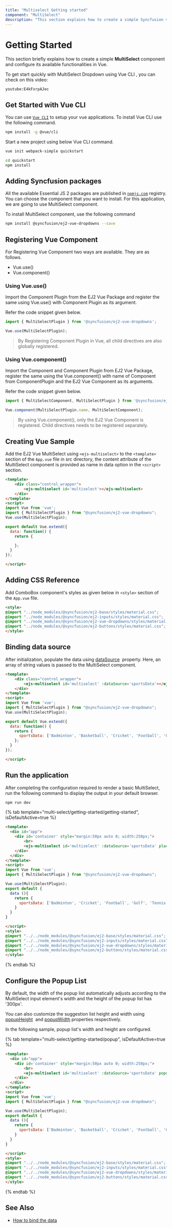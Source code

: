 ```yaml
---
title: "Multiselect Getting started"
component: "MultiSelect"
description: "This section explains how to create a simple Syncfusion vue multiselect component and configure it's functionalities in vue."
---
```


# Getting Started

This section briefly explains how to create a simple **MultiSelect** component and configure its available
functionalities in Vue.

To get start quickly with MultiSelect Dropdown using Vue CLI , you can check on this video:

`youtube:E4kFxrpAJec`

## Get Started with Vue CLI

You can use [`Vue CLI`](https://github.com/vuejs/vue-cli) to setup your vue applications.
To install Vue CLI use the following command.

```bash
npm install -g @vue/cli
```

Start a new project using below Vue CLI command.

```bash
vue init webpack-simple quickstart

cd quickstart
npm install

```

## Adding Syncfusion packages

All the available Essential JS 2 packages are published in [`npmjs.com`](https://www.npmjs.com/~syncfusionorg) registry.
You can choose the component that you want to install. For this application, we are going to use MultiSelect component.

To install MultiSelect component, use the following command

```bash
npm install @syncfusion/ej2-vue-dropdowns --save
```

## Registering Vue Component

For Registering Vue Component two ways are available. They are as follows.
* Vue.use()
* Vue.component()

### Using Vue.use()

Import the Component Plugin from the EJ2 Vue Package and register the same using Vue.use() with Component Plugin as its argument.

Refer the code snippet given below.

```typescript
import { MultiSelectPlugin } from '@syncfusion/ej2-vue-dropdowns';

Vue.use(MultiSelectPlugin);
```

> By Registering Component Plugin in Vue, all child directives are also globally registered.

### Using Vue.component()

Import the Component and Component Plugin from EJ2 Vue Package,
register the same using the Vue.component() with name of Component from ComponentPlugin
and the EJ2 Vue Component as its arguments.

Refer the code snippet given below.

```typescript
import { MultiSelectComponent, MultiSelectPlugin } from '@syncfusion/ej2-vue-dropdowns';

Vue.component(MultiSelectPlugin.name, MultiSelectComponent);
```

> By using Vue.component(), only the EJ2 Vue Component is registered. Child directives needs to be registered separately.

## Creating Vue Sample

Add the EJ2 Vue MultiSelect using `<ejs-multiselect>` to the `<template>` section of the `App.vue` file in src directory,
the content attribute of the MultiSelect component is provided as name in data option in the `<script>` section.

```html
<template>
    <div class="control_wrapper">
        <ejs-multiselect id='multiselect'></ejs-multiselect>
    </div>
</template>
<script>
import Vue from 'vue';
import { MultiSelectPlugin } from "@syncfusion/ej2-vue-dropdowns";
Vue.use(MultiSelectPlugin);

export default Vue.extend({
  data: function() {
    return {

    };
  }
});

</script>
```

## Adding CSS Reference

Add ComboBox component's styles as given below in `<style>` section of the `App.vue` file.

```html
<style>
@import "../node_modules/@syncfusion/ej2-base/styles/material.css";
@import "../node_modules/@syncfusion/ej2-inputs/styles/material.css";
@import "../node_modules/@syncfusion/ej2-vue-dropdowns/styles/material.css";
@import "../node_modules/@syncfusion/ej2-buttons/styles/material.css";
</style>
```

## Binding data source

After initialization, populate the data using [dataSource](../api/multi-select/#datasource) &nbsp;property.
Here, an array of string values is passed to the MultiSelect component.

```html
<template>
    <div class="control_wrapper">
        <ejs-multiselect id='multiselect' :dataSource='sportsData'></ejs-combobox>
    </div>
</template>
<script>
import Vue from 'vue';
import { MultiSelectPlugin } from "@syncfusion/ej2-vue-dropdowns";
Vue.use(MultiSelectPlugin);

export default Vue.extend({
  data: function() {
    return {
      sportsData: ['Badminton', 'Basketball', 'Cricket', 'Football', 'Golf', 'Gymnastics', 'Hockey', 'Rugby', 'Snooker', 'Tennis']
    };
  }
});

</script>
```

## Run the application

After completing the configuration required to render a basic  MultiSelect, run the following command
to display the output in your default browser.

```cmd
npm run dev
```

{% tab template="multi-select/getting-started/getting-started", isDefaultActive=true %}

```html
<template>
  <div id="app">
    <div id='container' style="margin:50px auto 0; width:250px;">
        <br>
        <ejs-multiselect id='multiselect' :dataSource='sportsData' placeholder="Find a game"></ejs-multiselect>
    </div>
  </div>
</template>
<script>
import Vue from 'vue';
import { MultiSelectPlugin } from "@syncfusion/ej2-vue-dropdowns";

Vue.use(MultiSelectPlugin);
export default {
  data (){
    return {
      sportsData: ['Badminton', 'Cricket', 'Football', 'Golf', 'Tennis']
    }
  }
}

</script>
<style>
@import "../../node_modules/@syncfusion/ej2-base/styles/material.css";
@import "../../node_modules/@syncfusion/ej2-inputs/styles/material.css";
@import "../../node_modules/@syncfusion/ej2-vue-dropdowns/styles/material.css";
@import "../../node_modules/@syncfusion/ej2-buttons/styles/material.css";
</style>
```

{% endtab %}

## Configure the Popup List

By default, the width of the popup list automatically adjusts according to the MultiSelect input
element's width and the height of the popup list has '300px'.

You can also customize the suggestion list height and width using
[popupHeight](../api/multi-select/#popupheight)
&nbsp;and [popupWidth](../api/multi-select/#popupwidth) properties
respectively.

In the following sample, popup list's width and height are configured.

{% tab template="multi-select/getting-started/popup", isDefaultActive=true %}

```html
<template>
  <div id="app">
    <div id='container' style="margin:50px auto 0; width:250px;">
        <br>
        <ejs-multiselect id='multiselect' :dataSource='sportsData' popupHeight="250px" popupWidth="250px" placeholder="Find a game"></ejs-multiselect>
    </div>
  </div>
</template>
<script>
import Vue from 'vue';
import { MultiSelectPlugin } from "@syncfusion/ej2-vue-dropdowns";

Vue.use(MultiSelectPlugin);
export default {
  data (){
    return {
      sportsData: ['Badminton', 'Basketball', 'Cricket', 'Football', 'Golf', 'Gymnastics', 'Hockey', 'Rugby','Snooker', 'Tennis']
    }
  }
}

</script>
<style>
@import "../../node_modules/@syncfusion/ej2-base/styles/material.css";
@import "../../node_modules/@syncfusion/ej2-inputs/styles/material.css";
@import "../../node_modules/@syncfusion/ej2-vue-dropdowns/styles/material.css";
@import "../../node_modules/@syncfusion/ej2-buttons/styles/material.css";
</style>
```

{% endtab %}

## See Also

* [How to bind the data](./data-binding/)